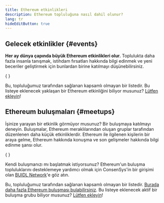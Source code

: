 ```yaml
---
title: Ethereum etkinlikleri
description: Ethereum topluluğuna nasıl dahil olunur?
lang: tr
hideEditButton: true
---
```


## Gelecek etkinlikler \{#events}

**Her ay dünya çapında büyük Ethereum etkinlikleri olur.** Toplulukta daha fazla insanla tanışmak, istihdam fırsatları hakkında bilgi edinmek ve yeni beceriler geliştirmek için bunlardan birine katılmayı düşünebilirsiniz.

{
	<UpcomingEventsList/>
}

Bu, topluluğumuz tarafından sağlanan kapsamlı olmayan bir listedir. Bu listeye eklenecek yaklaşan bir Ethereum etkinliğini biliyor musunuz? [Lütfen ekleyin](https://github.com/ethereum/ethereum-org-website/blob/dev/src/data/community-events.json)!

## Ethereum buluşmaları \{#meetups}

İşinize yarayan bir etkinlik görmüyor musunuz? Bir buluşmaya katılmayı deneyin. Buluşmalar, Ethereum meraklılarından oluşan gruplar tarafından düzenlenen daha küçük etkinliklerdir. Ethereum ile ilgilenen kişilerin bir araya gelme, Ethereum hakkında konuşma ve son gelişmeler hakkında bilgi edinme şansı olur.

{
	<MeetupList />
}

Kendi buluşmanızı mı başlatmak istiyorsunuz? Ethereum'un buluşma topluluklarını desteklemeye yardımcı olmak için ConsenSys'in bir girişimi olan [BUIDL Network](https://consensys.net/developers/buidlnetwork/)'e göz atın.

Bu, topluluğumuz tarafından sağlanan kapsamlı olmayan bir listedir. [Burada daha fazla Ethereum buluşması bulabilirsiniz](https://www.meetup.com/topics/ethereum/). Bu listeye eklenecek aktif bir buluşma grubu biliyor musunuz? [Lütfen ekleyin](https://github.com/ethereum/ethereum-org-website/blob/dev/src/data/community-meetups.json)!
